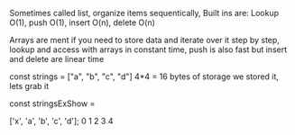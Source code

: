 Sometimes called list, organize items sequentically,
Built ins are: Lookup O(1), push O(1), insert O(n), delete O(n)

Arrays are ment if you need to store data and iterate over it step by step, lookup and access with arrays in constant time, push is also fast but insert and delete are linear time

const strings = ["a", "b", "c", "d"]
    4*4 = 16 bytes of storage
    we stored it, lets grab it

const stringsExShow = 

['x', 'a', 'b', 'c', 'd']; 
0    1    2    3    4
